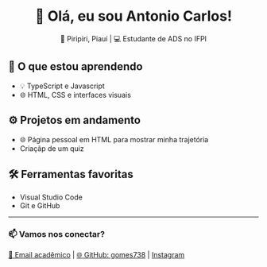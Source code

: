 <h1 align="center">👋 Olá, eu sou Antonio Carlos!</h1>

<p align="center">📍 Piripiri, Piauí | 💻 Estudante de ADS no IFPI</p>


## 🚀 O que estou aprendendo
- 💡 TypeScript e Javascript
- 🌐 HTML, CSS e interfaces visuais

## ⚙️ Projetos em andamento
- 🌐 Página pessoal em HTML para mostrar minha trajetória
-  Criaçãp de um quiz 

## 🛠 Ferramentas favoritas
- Visual Studio Code
- Git e GitHub

---

<h3>📫 Vamos nos conectar?</h3>

<p>
  <a href="mailto:capir.2025116tads0024@aluno.ifpi.edu.br">📧 Email acadêmico</a> |
  <a href="https://github.com/gomes738">🌐 GitHub: gomes738</a> |
  <a href="https://www.instagram.com/carlosgomes.z/"> Instagram </a> 
</p>
